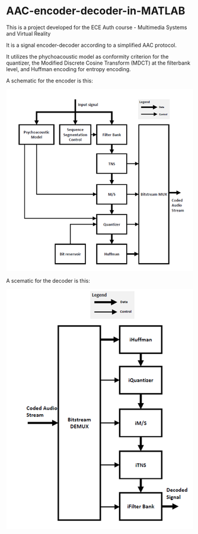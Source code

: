 # AAC-encoder-decoder-in-MATLAB

This is a project developed for the ECE Auth course - Multimedia Systems and Virtual Reality

It is a signal encoder-decoder according to a simplified AAC protocol.

It utilizes the phychoacoustic model as conformity criterion for the quantizer, the Modified Discrete Cosine Transform (MDCT) at the filterbank level, and Huffman encoding for entropy encoding. 

A schematic for the encoder is this:

![AAC Encoder](https://github.com/ChamezopoulosSavvas/AAC-encoder-decoder-in-MATLAB/blob/master/AAC%20encoder.png?raw=true) 

A scematic for the decoder is this:

![AAC Decoder](https://github.com/ChamezopoulosSavvas/AAC-encoder-decoder-in-MATLAB/blob/master/AAC%20decoder.png?raw=true)
